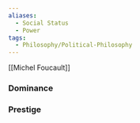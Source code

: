 ```yaml
---
aliases:
  - Social Status
  - Power
tags:
  - Philosophy/Political-Philosophy
---
```

[[Michel Foucault]]

### Dominance

### Prestige
